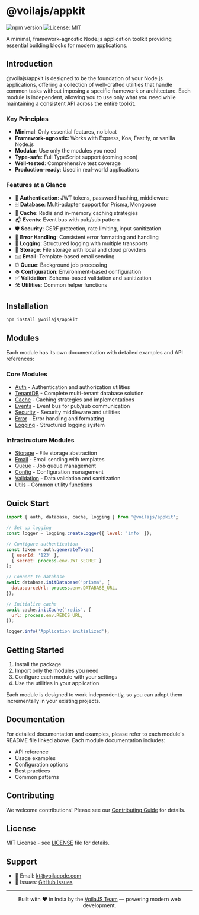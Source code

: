 # @voilajs/appkit

[![npm version](https://img.shields.io/npm/v/@voilajs/appkit.svg)](https://www.npmjs.com/package/@voilajs/appkit)
[![License: MIT](https://img.shields.io/badge/License-MIT-yellow.svg)](https://opensource.org/licenses/MIT)

A minimal, framework-agnostic Node.js application toolkit providing essential
building blocks for modern applications.

## Introduction

@voilajs/appkit is designed to be the foundation of your Node.js applications,
offering a collection of well-crafted utilities that handle common tasks without
imposing a specific framework or architecture. Each module is independent,
allowing you to use only what you need while maintaining a consistent API across
the entire toolkit.

### Key Principles

- **Minimal**: Only essential features, no bloat
- **Framework-agnostic**: Works with Express, Koa, Fastify, or vanilla Node.js
- **Modular**: Use only the modules you need
- **Type-safe**: Full TypeScript support (coming soon)
- **Well-tested**: Comprehensive test coverage
- **Production-ready**: Used in real-world applications

### Features at a Glance

- 🔐 **Authentication**: JWT tokens, password hashing, middleware
- 🗄️ **Database**: Multi-adapter support for Prisma, Mongoose
- 💾 **Cache**: Redis and in-memory caching strategies
- 📬 **Events**: Event bus with pub/sub pattern
- 🛡️ **Security**: CSRF protection, rate limiting, input sanitization
- 🚨 **Error Handling**: Consistent error formatting and handling
- 📝 **Logging**: Structured logging with multiple transports
- 📁 **Storage**: File storage with local and cloud providers
- ✉️ **Email**: Template-based email sending
- ⏰ **Queue**: Background job processing
- ⚙️ **Configuration**: Environment-based configuration
- ✅ **Validation**: Schema-based validation and sanitization
- 🛠️ **Utilities**: Common helper functions

## Installation

```bash
npm install @voilajs/appkit
```

## Modules

Each module has its own documentation with detailed examples and API references:

### Core Modules

- [Auth](/src/auth/README.md) - Authentication and authorization utilities
- [TenantDB](/src/tenantdb/README.md) - Complete multi-tenant database solution
- [Cache](/src/cache/README.md) - Caching strategies and implementations
- [Events](/src/events/README.md) - Event bus for pub/sub communication
- [Security](/src/security/README.md) - Security middleware and utilities
- [Error](/src/error/README.md) - Error handling and formatting
- [Logging](/src/logging/README.md) - Structured logging system

### Infrastructure Modules

- [Storage](/src/storage/README.md) - File storage abstraction
- [Email](/src/email/README.md) - Email sending with templates
- [Queue](/src/queue/README.md) - Job queue management
- [Config](/src/config/README.md) - Configuration management
- [Validation](/src/validation/README.md) - Data validation and sanitization
- [Utils](/src/utils/README.md) - Common utility functions

## Quick Start

```javascript
import { auth, database, cache, logging } from '@voilajs/appkit';

// Set up logging
const logger = logging.createLogger({ level: 'info' });

// Configure authentication
const token = auth.generateToken(
  { userId: '123' },
  { secret: process.env.JWT_SECRET }
);

// Connect to database
await database.initDatabase('prisma', {
  datasourceUrl: process.env.DATABASE_URL,
});

// Initialize cache
await cache.initCache('redis', {
  url: process.env.REDIS_URL,
});

logger.info('Application initialized');
```

## Getting Started

1. Install the package
2. Import only the modules you need
3. Configure each module with your settings
4. Use the utilities in your application

Each module is designed to work independently, so you can adopt them
incrementally in your existing projects.

## Documentation

For detailed documentation and examples, please refer to each module's README
file linked above. Each module documentation includes:

- API reference
- Usage examples
- Configuration options
- Best practices
- Common patterns

## Contributing

We welcome contributions! Please see our [Contributing Guide](CONTRIBUTING.md)
for details.

## License

MIT License - see [LICENSE](LICENSE) file for details.

## Support

- 📧 Email: kt@voilacode.com
- 🐛 Issues: [GitHub Issues](https://github.com/voilajs/appkit/issues)

---

<p align="center">
  Built with ❤️ in India by the <a href="https://github.com/orgs/voilajs/people">VoilaJS Team</a> — powering modern web development.
</p>
